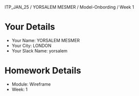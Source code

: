 ITP_JAN_25 / YORSALEM MESMER / Model-Onbording / Week 1

# Your Details

- Your Name: YORSALEM MESMER
- Your City: LONDON
- Your Slack Name: yorsalem

# Homework Details

- Module: Wireframe
- Week: 1


       

